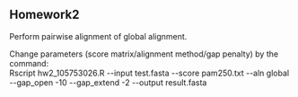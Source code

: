 ## Homework2

Perform pairwise alignment of global alignment.</br>

Change parameters (score matrix/alignment method/gap penalty) by the command:
<br>Rscript hw2_105753026.R --input test.fasta --score pam250.txt --aln global --gap_open -10 --gap_extend -2 --output result.fasta

